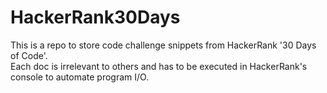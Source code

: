 # HackerRank30Days

This is a repo to store code challenge snippets from HackerRank '30 Days of Code'.  
Each doc is irrelevant to others and has to be executed in HackerRank's console to automate program I/O.
